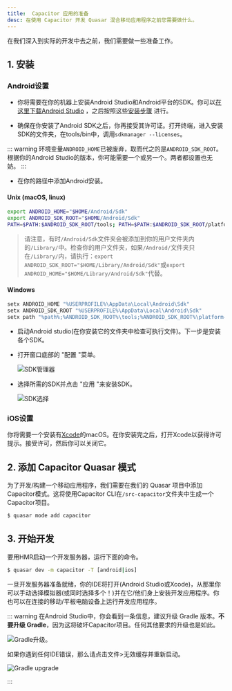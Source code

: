 ```yaml
---
title:  Capacitor 应用的准备
desc: 在使用 Capacitor 开发 Quasar 混合移动应用程序之前您需要做什么。
---
```


在我们深入到实际的开发中去之前，我们需要做一些准备工作。

## 1. 安装

### Android设置

* 你将需要在你的机器上安装Android Studio和Android平台的SDK。你可以[在这里下载Android Studio](https://developer.android.com/studio/index.html) ，之后按照这些[安装步骤](https://developer.android.com/studio/install.html) 进行。

* 确保在你安装了Android SDK之后，你再接受其许可证。打开终端，进入安装SDK的文件夹，在tools/bin中，调用`sdkmanager --licenses`。

::: warning
环境变量`ANDROID_HOME`已被废弃，取而代之的是`ANDROID_SDK_ROOT`。根据你的Android Studio的版本，你可能需要一个或另一个。两者都设置也无妨。
:::

* 在你的路径中添加Android安装。

#### Unix (macOS, linux)

```bash
export ANDROID_HOME="$HOME/Android/Sdk"
export ANDROID_SDK_ROOT="$HOME/Android/Sdk"
PATH=$PATH:$ANDROID_SDK_ROOT/tools; PATH=$PATH:$ANDROID_SDK_ROOT/platform-tools
```

> 请注意，有时`/Android/Sdk`文件夹会被添加到你的用户文件夹内的`/Library/`中。检查你的用户文件夹，如果`/Android/`文件夹只在`/Library/`内，请执行：`export ANDROID_SDK_ROOT="$HOME/Library/Android/Sdk"`或`export ANDROID_HOME="$HOME/Library/Android/Sdk"`代替。

#### Windows

```bash
setx ANDROID_HOME "%USERPROFILE%\AppData\Local\Android\Sdk"
setx ANDROID_SDK_ROOT "%USERPROFILE%\AppData\Local\Android\Sdk"
setx path "%path%;%ANDROID_SDK_ROOT%\tools;%ANDROID_SDK_ROOT%\platform-tools"
```

- 启动Android studio(在你安装它的文件夹中检查可执行文件)。下一步是安装各个SDK。

- 打开窗口底部的 "配置 "菜单。

  ![SDK管理器](https://cdn.quasar.dev/img/Android-Studio-SDK-Menu.png 'SDK管理器')

- 选择所需的SDK并点击 "应用 "来安装SDK。

  ![SDK选择](https://cdn.quasar.dev/img/Android-Studio-SDK-selection.png 'SDK选择')

### iOS设置

你将需要一个安装有[Xcode](https://developer.apple.com/xcode/)的macOS。在你安装完之后，打开Xcode以获得许可提示。接受许可，然后你可以关闭它。

## 2. 添加 Capacitor Quasar 模式

为了开发/构建一个移动应用程序，我们需要在我们的 Quasar 项目中添加Capacitor模式。这将使用Capacitor CLI在`/src-capacitor`文件夹中生成一个Capacitor项目。

```bash
$ quasar mode add capacitor
```

## 3. 开始开发

要用HMR启动一个开发服务器，运行下面的命令。

```bash
$ quasar dev -m capacitor -T [android|ios]
```

一旦开发服务器准备就绪，你的IDE将打开(Android Studio或Xcode)，从那里你可以手动选择模拟器(或同时选择多个！)并在它/他们身上安装开发应用程序。你也可以在连接的移动/平板电脑设备上运行开发应用程序。

::: warning
在Android Studio中，你会看到一条信息，建议升级 Gradle 版本。**不要升级 Gradle**，因为这将破坏Capacitor项目。任何其他要求的升级也是如此。

<img src="https://cdn.quasar.dev/img/gradle-upgrade-notice.png" alt="Gradle升级" class="q-my-md fit rounded-borders" style="max-width: 350px">。

如果你遇到任何IDE错误，那么请点击文件>无效缓存并重新启动。

<img src="https://cdn.quasar.dev/img/gradle-invalidate-cache.png" alt="Gradle upgrade" class="q-mt-md fit rounded-borders" style="max-width: 350px">

:::
